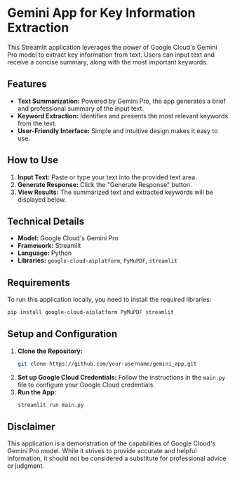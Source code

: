 # Gemini App for Key Information Extraction

This Streamlit application leverages the power of Google Cloud's Gemini Pro model to extract key information from text. Users can input text and receive a concise summary, along with the most important keywords.

## Features

* **Text Summarization:** Powered by Gemini Pro, the app generates a brief and professional summary of the input text.
* **Keyword Extraction:** Identifies and presents the most relevant keywords from the text.
* **User-Friendly Interface:** Simple and intuitive design makes it easy to use.

## How to Use

1. **Input Text:** Paste or type your text into the provided text area.
2. **Generate Response:** Click the "Generate Response" button.
3. **View Results:** The summarized text and extracted keywords will be displayed below.

## Technical Details

* **Model:** Google Cloud's Gemini Pro
* **Framework:** Streamlit
* **Language:** Python
* **Libraries:** `google-cloud-aiplatform`, `PyMuPDF`, `streamlit`

## Requirements

To run this application locally, you need to install the required libraries:

```bash
pip install google-cloud-aiplatform PyMuPDF streamlit
```

## Setup and Configuration

1. **Clone the Repository:**
   ```bash
   git clone https://github.com/your-username/gemini_app.git
   ```
2. **Set up Google Cloud Credentials:** Follow the instructions in the `main.py` file to configure your Google Cloud credentials.
3. **Run the App:**
   ```bash
   streamlit run main.py
   ```

## Disclaimer

This application is a demonstration of the capabilities of Google Cloud's Gemini Pro model. While it strives to provide accurate and helpful information, it should not be considered a substitute for professional advice or judgment.
